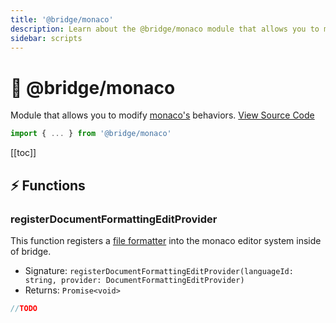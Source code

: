 ```yaml
---
title: '@bridge/monaco'
description: Learn about the @bridge/monaco module that allows you to modify monaco's behaviors.
sidebar: scripts
---
```


# 🔩 @bridge/monaco

Module that allows you to modify [monaco's](https://microsoft.github.io/monaco-editor/) behaviors.
[View Source Code](https://github.com/bridge-core/editor/blob/main/src/components/Extensions/Scripts/Modules/monaco.ts)

```js
import { ... } from '@bridge/monaco'
```

[[toc]]

## ⚡ Functions

### registerDocumentFormattingEditProvider

This function registers a [file formatter](https://microsoft.github.io/monaco-editor/api/modules/monaco.languages.html#registerdocumentformattingeditprovider) into the monaco editor system inside of bridge.

-   Signature: `registerDocumentFormattingEditProvider(languageId: string, provider: DocumentFormattingEditProvider)`
-   Returns: `Promise<void>`

```js
//TODO
```
